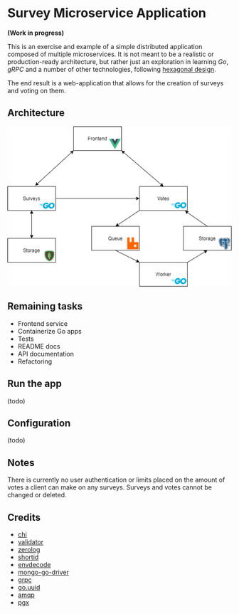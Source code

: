 # Survey Microservice Application

**(Work in progress)**

This is an exercise and example of a simple distributed application composed of multiple microservices. It is not meant to be a realistic or production-ready architecture, but rather just an exploration in learning _Go_, _gRPC_ and a number of other technologies, following [hexagonal design](https://en.wikipedia.org/wiki/Hexagonal_architecture_(software)).

The end result is a web-application that allows for the creation of surveys and voting on them.

## Architecture

![flowchart](images/flowchart.png)

## Remaining tasks

* Frontend service
* Containerize Go apps
* Tests
* README docs
* API documentation
* Refactoring

## Run the app

(todo)

## Configuration

(todo)

## Notes

There is currently no user authentication or limits placed on the amount of votes a client can make on any surveys. Surveys and votes cannot be changed or deleted.

## Credits

* [chi](https://github.com/go-chi/chi)
* [validator](https://github.com/go-playground/validator)
* [zerolog](https://github.com/rs/zerolog)
* [shortid](https://github.com/teris-io/shortid)
* [envdecode](https://github.com/joeshaw/envdecode)
* [mongo-go-driver](https://github.com/mongodb/mongo-go-driver)
* [grpc](https://pkg.go.dev/google.golang.org/grpc)
* [go.uuid](https://github.com/satori/go.uuid)
* [amqp](https://github.com/streadway/amqp)
* [pgx](https://github.com/jackc/pgx)